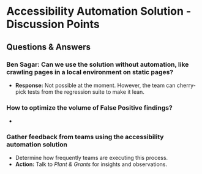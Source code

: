 # Accessibility Automation Solution - Discussion Points

## Questions & Answers

### Ben Sagar: Can we use the solution without automation, like crawling pages in a local environment on static pages?
- **Response:** Not possible at the moment. However, the team can cherry-pick tests from the regression suite to make it lean.

### How to optimize the volume of False Positive findings?
-
### Gather feedback from teams using the accessibility automation solution
- Determine how frequently teams are executing this process.
- **Action:** Talk to *Plant & Grants* for insights and observations.
